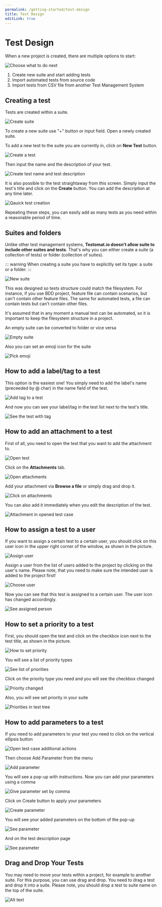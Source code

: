 ```yaml
---
permalink: /getting-started/test-design
title: Test Design
editLink: true
---
```


# Test Design

When a new project is created, there are multiple options to start:

![Choose what to do next](images/2023-08-03_00.37.59@2x.png)

1. Create new suite and start adding tests
2. Import automated tests from source code
3. Import tests from CSV file from another Test Management System

## Creating a test

Tests are created within a suite. 

![Create suite](images/2023-08-03_00.40.35@2x.png)

To create a new suite use "+" button or input field. 
Open a newly created suite.

To add a new test to the suite you are currently in,  click on **New Test** button.

![Create a test](images/2023-08-03_00.42.32@2x.png)

Then input the name and the description of your test. 

![Create test name and test description](images/2023-08-03_00.45.26@2x.png)

It is also possible to the test straightaway from this screen. Simply input the test's title and click on the **Create** button. You can add the description at any time later. 

![Qauick test creation](images/2023-08-03_00.49.14@2x.png)

Repeating these steps, you can easily add as many tests as you need within a reasonable period of time.

## Suites and folders

Unlike other test management systems, **Testomat.io doesn't allow suite to include other suites and tests**. That's why you can either create a suite (a collection of tests) or folder (collection of suites).

::: warning
When creating a suite you have to explicitly set its type: a suite or a folder.
:::

![New suite](images/2023-08-03_00.53.02@2x.png)

This was designed so tests structure could match the filesystem. For instance, if you use BDD project, feature file can contain scenarios, but can't contain other feature files. The same for automated tests, a file can contain tests but can't contain other files. 

It's assumed that in any moment a manual test can be automated, so it is important to keep the filesystem structure in a project.

An empty suite can be converted to folder or vice versa

![Empty suite](images/2023-08-03_00.54.46@2x.png)


Also you can set an emoji icon for the suite

![Pick emoji](images/2023-08-03_00.57.10@2x.png)

## **How to add a label/tag to a test**

This option is the easiest one! You simply need to add the label's name (preceeded by @ char) in the name field of the test.

![Add tag to a test](images/2023-08-03_00.59.35@2x.png)

And now you can see your label/tag in the test list next to the test's title.

![See the test with tag](images/2023-08-03_01.01.17@2x.png)

## **How to add an attachment to a test**

First of all, you need to open the test that you want to add the attachment to. 

![Open test](images/2023-08-03_01.05.06@2x.png)

Click on the **Attachments** tab.

![Open attachments](images/2023-08-03_01.06.27@2x.png)

Add your attachment via **Browse a file** or simply drag and drop it.

![Click on attachments](images/2023-08-03_01.07.03@2x.png)

You can also add it immediately when you edit the description of the test.

![Attachment in opened test case](images/2023-08-03_01.09.21@2x.png)

## **How to assign a test to a user**

If you want to assign a certain test to a certain user, you should click on this user icon in the upper right corner of the window, as shown in the picture.

![Assign user](images/2023-08-03_01.10.41@2x.png)

Assign a user from the list of users added to the project by clicking on the user's name. Please note, that you need to make sure the intended user is added to the project first!

![Choose user](images/2023-08-03_01.12.09@2x.png)

Now you can see that this test is assigned to a certain user. The user icon has changed accordingly.

![See assigned person](images/2023-08-03_01.12.54@2x.png)

## **How to set a priority to a test**

First, you should open the test and click on the checkbox icon next to the test title, as shown in the picture.

![How to set priority](images/2023-08-03_01.15.20@2x.png)

You will see a list of priority types

![See list of priorities](images/2023-08-03_01.15.54@2x.png)

Click on the priority type you need and you will see the checkbox changed

![Priority changed](images/2023-08-03_01.17.58@2x.png)

Also, you will see set priority in your suite

![Priorities in test tree](images/2023-08-03_01.19.08@2x.png)

## **How to add parameters to a test**

If you need to add parameters to your test you need to click on the vertical ellipsis button

![Open test case additional actions](images/2023-08-03_01.21.06@2x.png)

Then choose Add Parameter from the menu

![Add parameter](images/2023-08-03_01.21.41@2x.png)

You will see a pop-up with instructions. Now you can add your parameters using a comma

![Give parameter set by comma](images/2023-08-03_01.23.41@2x.png)

Click on Create button to apply your parameters

![Create parameter](images/2023-08-03_01.24.31@2x.png)

You will see your added parameters on the bottom of the pop-up

![See parameter](images/2023-08-03_01.25.30@2x.png)

And on the test description page

![See parameter](images/2023-08-03_01.25.47@2x.png)

## **Drag and Drop Your Tests**

You may need to move your tests within a project, for example to another suite. For this purpose, you can use drag and drop. You need to drag a test and drop it into a suite. Please note, you should drop a test to suite name on the top of the suite.

![Alt text](images/2023-08-03_01.29.33.gif)